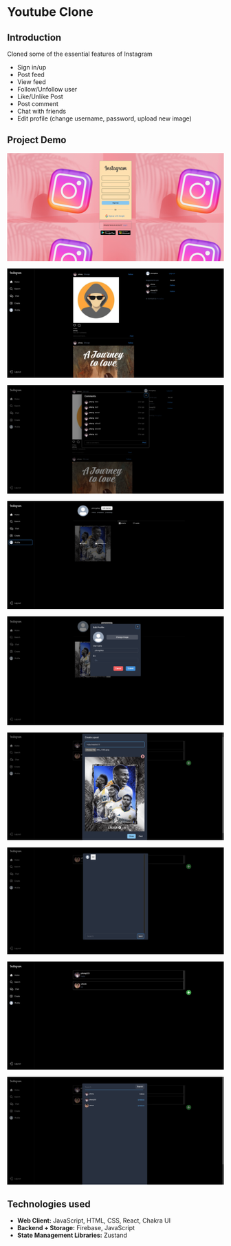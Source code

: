 # Youtube Clone

## Introduction
Cloned some of the essential features of Instagram
  * Sign in/up
  * Post feed
  * View feed
  * Follow/Unfollow user
  * Like/Unlike Post
  * Post comment
  * Chat with friends
  * Edit profile (change username, password, upload new image)

## Project Demo
![Alt text](pictures/ig_clone1.png?raw=true)

![Alt text](pictures/ig_clone2.png?raw=true)

![Alt text](pictures/ig_clone3.png?raw=true)

![Alt text](pictures/ig_clone4.png?raw=true)

![Alt text](pictures/ig_clone5.png?raw=true)

![Alt text](pictures/ig_clone6.png?raw=true)

![Alt text](pictures/ig_clone7.png?raw=true)

![Alt text](pictures/ig_clone8.png?raw=true)

![Alt text](pictures/ig_clone9.png?raw=true)


## Technologies used
- **Web Client:** JavaScript, HTML, CSS, React, Chakra UI
- **Backend + Storage:** Firebase, JavaScript
- **State Management Libraries:** Zustand
